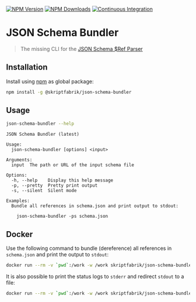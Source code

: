 [![NPM Version](https://img.shields.io/npm/v/@skriptfabrik/json-schema-bundler)](https://www.npmjs.com/package/@skriptfabrik/json-schema-bundler)
[![NPM Downloads](https://img.shields.io/npm/dt/@skriptfabrik/json-schema-bundler)](https://www.npmjs.com/package/@skriptfabrik/json-schema-bundler)
[![Continuous Integration](https://img.shields.io/github/workflow/status/skriptfabrik/json-schema-bundler/Continuous%20Integration)](https://github.com/skriptfabrik/json-schema-bundler/actions/workflows/ci.yml)

# JSON Schema Bundler

> The missing CLI for the [JSON Schema $Ref Parser](https://github.com/APIDevTools/json-schema-ref-parser)

## Installation

Install using [npm](https://docs.npmjs.com/about-npm/) as global package:

```bash
npm install -g @skriptfabrik/json-schema-bundler
```

## Usage

```bash
json-schema-bundler --help
```

```text
JSON Schema Bundler (latest)

Usage:
  json-schema-bundler [options] <input>

Arguments:
  input  The path or URL of the input schema file

Options:
  -h, --help    Display this help message
  -p, --pretty  Pretty print output
  -s, --silent  Silent mode

Examples:
  Bundle all references in schema.json and print output to stdout:

    json-schema-bundler -ps schema.json
```

## Docker

Use the following command to bundle (dereference) all references in `schema.json` and print the output to `stdout`:

```bash
docker run --rm -v `pwd`:/work -w /work skriptfabrik/json-schema-bundler -ps schema.json
```

It is also possible to print the status logs to `stderr` and redirect `stdout` to a file:

```bash
docker run --rm -v `pwd`:/work -w /work skriptfabrik/json-schema-bundler -p schema.json > output.json
```
